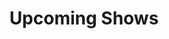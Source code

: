 ---
title: "Upcoming Shows"
description: "Check out Troupe 513's upcoming productions!"
featured_image: '/images/upcoming_banner_1.jpg'
menu:
  main:
    weight: 01
---